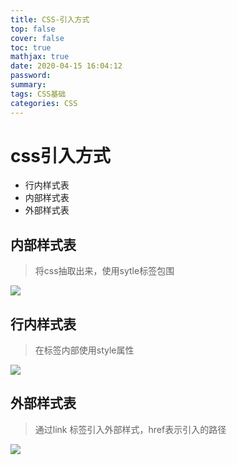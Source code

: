 ```yaml
---
title: CSS-引入方式
top: false
cover: false
toc: true
mathjax: true
date: 2020-04-15 16:04:12
password:
summary:
tags: CSS基础
categories: CSS
---
```


# css引入方式

+ 行内样式表
+ 内部样式表
+ 外部样式表

## 内部样式表

> 将css抽取出来，使用sytle标签包围

![](Snipaste_2020-04-09_08-49-51.png)

## 行内样式表

> 在标签内部使用style属性

![](Snipaste_2020-04-09_09-02-17.png)



## 外部样式表

> 通过link 标签引入外部样式，href表示引入的路径

![](Snipaste_2020-04-09_09-04-34.png)

